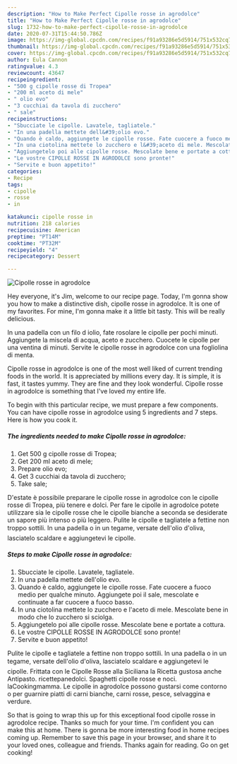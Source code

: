 ```yaml
---
description: "How to Make Perfect Cipolle rosse in agrodolce"
title: "How to Make Perfect Cipolle rosse in agrodolce"
slug: 1732-how-to-make-perfect-cipolle-rosse-in-agrodolce
date: 2020-07-31T15:44:50.786Z
image: https://img-global.cpcdn.com/recipes/f91a93286e5d5914/751x532cq70/cipolle-rosse-in-agrodolce-recipe-main-photo.jpg
thumbnail: https://img-global.cpcdn.com/recipes/f91a93286e5d5914/751x532cq70/cipolle-rosse-in-agrodolce-recipe-main-photo.jpg
cover: https://img-global.cpcdn.com/recipes/f91a93286e5d5914/751x532cq70/cipolle-rosse-in-agrodolce-recipe-main-photo.jpg
author: Eula Cannon
ratingvalue: 4.3
reviewcount: 43647
recipeingredient:
- "500 g cipolle rosse di Tropea"
- "200 ml aceto di mele"
- " olio evo"
- "3 cucchiai da tavola di zucchero"
- " sale"
recipeinstructions:
- "Sbucciate le cipolle. Lavatele, tagliatele."
- "In una padella mettete dell&#39;olio evo."
- "Quando è caldo, aggiungete le cipolle rosse. Fate cuocere a fuoco medio per qualche minuto. Aggiungete poi il sale, mescolate e continuate a far cuocere a fuoco basso."
- "In una ciotolina mettete lo zucchero e l&#39;aceto di mele. Mescolate bene in modo che lo zucchero si sciolga."
- "Aggiungetelo poi alle cipolle rosse. Mescolate bene e portate a cottura."
- "Le vostre CIPOLLE ROSSE IN AGRODOLCE sono pronte!"
- "Servite e buon appetito!"
categories:
- Recipe
tags:
- cipolle
- rosse
- in

katakunci: cipolle rosse in 
nutrition: 218 calories
recipecuisine: American
preptime: "PT14M"
cooktime: "PT32M"
recipeyield: "4"
recipecategory: Dessert

---
```



![Cipolle rosse in agrodolce](https://img-global.cpcdn.com/recipes/f91a93286e5d5914/751x532cq70/cipolle-rosse-in-agrodolce-recipe-main-photo.jpg)

Hey everyone, it's Jim, welcome to our recipe page. Today, I'm gonna show you how to make a distinctive dish, cipolle rosse in agrodolce. It is one of my favorites. For mine, I'm gonna make it a little bit tasty. This will be really delicious.

In una padella con un filo d iolio, fate rosolare le cipolle per pochi minuti. Aggiungete la miscela di acqua, aceto e zucchero. Cuocete le cipolle per una ventina di minuti. Servite le cipolle rosse in agrodolce con una fogliolina di menta.

Cipolle rosse in agrodolce is one of the most well liked of current trending foods in the world. It is appreciated by millions every day. It is simple, it is fast, it tastes yummy. They are fine and they look wonderful. Cipolle rosse in agrodolce is something that I've loved my entire life.


To begin with this particular recipe, we must prepare a few components. You can have cipolle rosse in agrodolce using 5 ingredients and 7 steps. Here is how you cook it.

<!--inarticleads1-->

##### The ingredients needed to make Cipolle rosse in agrodolce:

1. Get 500 g cipolle rosse di Tropea;
1. Get 200 ml aceto di mele;
1. Prepare  olio evo;
1. Get 3 cucchiai da tavola di zucchero;
1. Take  sale;


D&#39;estate è possibile preparare le cipolle rosse in agrodolce con le cipolle rosse di Tropea, più tenere e dolci. Per fare le cipolle in agrodolce potete utilizzare sia le cipolle rosse che le cipolle bianche a seconda se desiderate un sapore più intenso o più leggero. Pulite le cipolle e tagliatele a fettine non troppo sottili. In una padella o in un tegame, versate dell&#39;olio d&#39;oliva, lasciatelo scaldare e aggiungetevi le cipolle. 

<!--inarticleads2-->

##### Steps to make Cipolle rosse in agrodolce:

1. Sbucciate le cipolle. Lavatele, tagliatele.
1. In una padella mettete dell&#39;olio evo.
1. Quando è caldo, aggiungete le cipolle rosse. Fate cuocere a fuoco medio per qualche minuto. Aggiungete poi il sale, mescolate e continuate a far cuocere a fuoco basso.
1. In una ciotolina mettete lo zucchero e l&#39;aceto di mele. Mescolate bene in modo che lo zucchero si sciolga.
1. Aggiungetelo poi alle cipolle rosse. Mescolate bene e portate a cottura.
1. Le vostre CIPOLLE ROSSE IN AGRODOLCE sono pronte!
1. Servite e buon appetito!


Pulite le cipolle e tagliatele a fettine non troppo sottili. In una padella o in un tegame, versate dell&#39;olio d&#39;oliva, lasciatelo scaldare e aggiungetevi le cipolle. Frittata con le Cipolle Rosse alla Siciliana la Ricetta gustosa anche Antipasto. ricettepanedolci. Spaghetti cipolle rosse e noci. laCookingmamma. Le cipolle in agrodolce possono gustarsi come contorno o per guarnire piatti di carni bianche, carni rosse, pesce, selvaggina e verdure. 

So that is going to wrap this up for this exceptional food cipolle rosse in agrodolce recipe. Thanks so much for your time. I'm confident you can make this at home. There is gonna be more interesting food in home recipes coming up. Remember to save this page in your browser, and share it to your loved ones, colleague and friends. Thanks again for reading. Go on get cooking!
